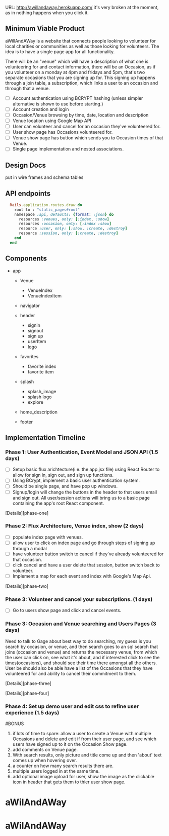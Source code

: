 URL: http://awillandaway.herokuapp.com/  it's very broken at the moment, as in nothing happens when you click it.

## Minimum Viable Product

aWillAndAWay is a website that connects people looking to volunteer for local charities or communities as well as those looking for volunteers. The idea is to have a single page app for all functionality.

There will be an "venue" which will have a description of what one is volunteering for and contact information, there will be an Occasion, as if you volunteer on a monday at 4pm and fridays and 5pm, that's two separate occasions that you are signing up for. This signing up happens through a join table, a subscription, which links a user to an occasion and through that a venue.


- [ ] Account authentication using BCRYPT hashing (unless simpler alternative is shown to use before starting.)
- [ ] Account creation and login
- [ ] Occasion/Venue browsing by time, date, location and description
- [ ] Venue location using Google Map API
- [ ] User can volunteer and cancel for an occasion they've volunteered for.
- [ ] User show page has Occasions volunteered for.
- [ ] Venue show page has button which sends you to Occasion times of that Venue.
- [ ] Single page implementation and nested associations.

## Design Docs
 put in wire frames and schema tables

## API endpoints
``` ruby
  Rails.application.routes.draw do
    root to : "static_pages#root"
    namespace :api, defaults: {format: :json} do
      resources :venues, only: [:index, :show]
      resources :occasion, only: [:index :show]
      resource :user, only: [:show, :create, :destroy]
      resource :session, only: [:create, :destroy]
    end
  end
```

## Components
  - app  
    - Venue
      - VenueIndex
      - VenueIndexItem
    - navigator

    - header
      - signin
      - signout
      - sign up
      - userItem
      - logo
    - favorites
      - favorite index
      - favorite item
    - splash
      - splash_image
      - splash logo
      - explore
    - home_description
    - footer


## Implementation Timeline


### Phase 1: User Authentication, Event Model and JSON API (1.5 days)
- [ ] Setup basic flux arichtecture(i.e. the app.jsx file) using React Router to allow for sign   in, sign out, and sign up functions.
- [ ]  Using BCrypt, implement a basic user authentication system.
- [ ] Should be single page, and have pop up windows.
- [ ] Signup/login will change the buttons in the header to that users email and sign out.  All     user/session actions will bring us to a basic page containing the app's root React
component.

[Details][phase-one]


### Phase 2: Flux Architecture, Venue index, show (2 days)
- [ ] populate index page with venues.
- [ ] allow user to click on index page and go through steps of signing up through a modal
- [ ] have volunteer button switch to cancel if they've already volunteered for that occasion.
- [ ] click cancel and have a user delete that session, button switch back to volunteer.
- [ ] Implement a map for each event and index with Google's Map Api.

[Details][phase-two]

### Phase 3: Volunteer and cancel your subscriptions. (1 days)
- [ ]  Go to users show page and click and cancel events.

### Phase 3: Occasion and Venue searching and Users Pages (3 days)
  Need to talk to Gage about best way to do searching, my guess is you search by occasion, or venue, and then search goes to an sql search that joins (occasion and venue) and returns the necessary venue, from which the user can click on, see what it's about, and if interested click to see the times(occasions), and should see their time there amongst all the others. User be should also be able have a list of the Occasions that they have volunteered for and ability to cancel their commitment to them.

[Details][phase-three]



[Details][phase-four]

### Phase 4: Set up demo user and edit css to refine user experience (1.5 days)



#BONUS
  1. if lots of time to spare: allow a user to create a Venue with multiple Occasions and delete and edit if from their user page, and see which users have signed up to it on the Occasion Show page.
  2. add comments on Venue page.
  3. With search results, only picture and title come up and then 'about' text comes up when hovering over.
  4. a counter on how many search results there are.
  5. multiple users logged in at the same time.
  6. add optional image upload for user, show the image as the clickable icon in header that gets them to thier user show page.
# aWilAndAWay
# aWilAndAWay
